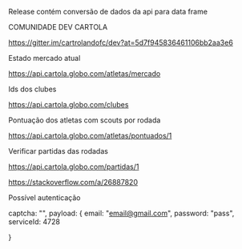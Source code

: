 Release contém conversão de dados da api para data frame

COMUNIDADE DEV CARTOLA

https://gitter.im/cartrolandofc/dev?at=5d7f945836461106bb2aa3e6

Estado mercado atual

https://api.cartola.globo.com/atletas/mercado

Ids dos clubes

https://api.cartola.globo.com/clubes

Pontuação dos atletas com scouts por rodada

https://api.cartola.globo.com/atletas/pontuados/1

Verificar partidas das rodadas

https://api.cartola.globo.com/partidas/1


https://stackoverflow.com/a/26887820

Possível autenticação

captcha: "",
payload: {
        email: "email@gmail.com",
        password: "pass",
        serviceId: 4728

}